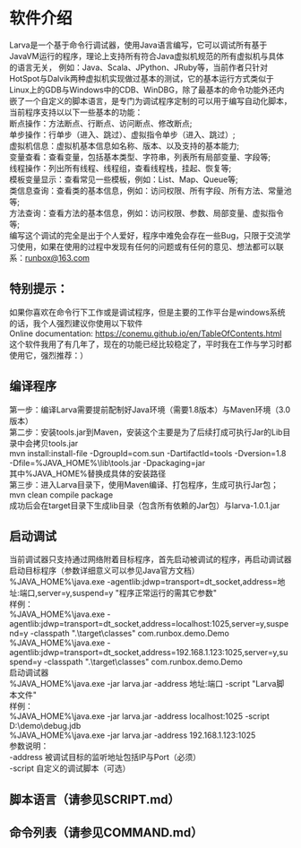# 软件介绍
Larva是一个基于命令行调试器，使用Java语言编写，它可以调试所有基于JavaVM运行的程序，理论上支持所有符合Java虚拟机规范的所有虚拟机与具体的语言无关，
例如：Java、Scala、JPython、JRuby等，当前作者只针对HotSpot与Dalvik两种虚拟机实现做过基本的测试，它的基本运行方式类似于Linux上的GDB与Windows中的CDB、WinDBG，除了最基本的命令功能外还内嵌了一个自定义的脚本语言，是专门为调试程序定制的可以用于编写自动化脚本，当前程序支持以以下一些基本的功能：<br>
断点操作：方法断点、行断点、访问断点、修改断点;<br>
单步操作：行单步（进入、跳过）、虚拟指令单步（进入、跳过）;<br>
虚拟机信息：虚拟机基本信息如名称、版本、以及支持的基本能力;<br>
变量查看：查看变量，包括基本类型、字符串，列表所有局部变量、字段等;<br>
线程操作：列出所有线程、线程组，查看线程栈，挂起、恢复等;<br>
模板变量显示：查看常见一些模板，例如：List、Map、Queue等;<br>
类信息查询：查看类的基本信息，例如：访问权限、所有字段、所有方法、常量池等;<br>
方法查询：查看方法的基本信息，例如：访问权限、参数、局部变量、虚拟指令等;<br>
编写这个调试的完全是出于个人爱好，程序中难免会存在一些Bug，只限于交流学习使用，如果在使用的过程中发现有任何的问题或有任何的意见、想法都可以联系：runbox@163.com

## 特别提示：
如果你喜欢在命令行下工作或是调试程序，但是主要的工作平台是windows系统的话，我个人强烈建议你使用以下软件<br>
Online documentation: https://conemu.github.io/en/TableOfContents.html<br>
这个软件我用了有几年了，现在的功能已经比较稳定了，平时我在工作与学习时都使用它，强烈推荐：）<br>

## 编译程序
第一步：编译Larva需要提前配制好Java环境（需要1.8版本）与Maven环境（3.0版本）<br>
第二步：安装tools.jar到Maven，安装这个主要是为了后续打成可执行Jar的Lib目录中会拷贝tools.jar<br>
mvn install:install-file -DgroupId=com.sun -DartifactId=tools -Dversion=1.8 -Dfile=%JAVA_HOME%\lib\tools.jar -Dpackaging=jar<br>
其中%JAVA_HOME%替换成具体的安装路径<br>
第三步：进入Larva目录下，使用Maven编译、打包程序，生成可执行Jar包；<br>
mvn clean compile package <br>
成功后会在target目录下生成lib目录（包含所有依赖的Jar包）与larva-1.0.1.jar

## 启动调试
当前调试器只支持通过网络附着目标程序，首先启动被调试的程序，再启动调试器<br>
启动目标程序（参数详细意义可以参见Java官方文档）<br>
%JAVA_HOME%\java.exe -agentlib:jdwp=transport=dt_socket,address=地址:端口,server=y,suspend=y "程序正常运行的需其它参数"<br>
样例：<br>
%JAVA_HOME%\java.exe -agentlib:jdwp=transport=dt_socket,address=localhost:1025,server=y,suspend=y -classpath ".\target\classes\" com.runbox.demo.Demo<br>
%JAVA_HOME%\java.exe -agentlib:jdwp=transport=dt_socket,address=192.168.1.123:1025,server=y,suspend=y -classpath ".\target\classes\" com.runbox.demo.Demo<br>
启动调试器 <br>
%JAVA_HOME%\java.exe -jar larva.jar -address 地址:端口 -script "Larva脚本文件"<br>
样例：<br>
%JAVA_HOME%\java.exe -jar larva.jar -address localhost:1025 -script D:\demo\debug.jdb<br>
%JAVA_HOME%\java.exe -jar larva.jar -address 192.168.1.123:1025<br>
参数说明：<br>
-address 被调试目标的监听地址包括IP与Port（必须）<br>
-script 自定义的调试脚本（可选）

## 脚本语言（请参见SCRIPT.md）

## 命令列表（请参见COMMAND.md）

